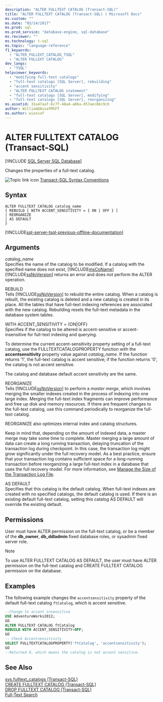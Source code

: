 ```yaml
---
description: "ALTER FULLTEXT CATALOG (Transact-SQL)"
title: "ALTER FULLTEXT CATALOG (Transact-SQL) | Microsoft Docs"
ms.custom: ""
ms.date: "03/14/2017"
ms.prod: sql
ms.prod_service: "database-engine, sql-database"
ms.reviewer: ""
ms.technology: t-sql
ms.topic: "language-reference"
f1_keywords: 
  - "ALTER_FULLEXT_CATALOG_TSQL"
  - "ALTER FULLEXT CATALOG"
dev_langs: 
  - "TSQL"
helpviewer_keywords: 
  - "modifying full-text catalogs"
  - "full-text catalogs [SQL Server], rebuilding"
  - "accent sensitivity"
  - "ALTER FULLTEXT CATALOG statement"
  - "full-text catalogs [SQL Server], modifying"
  - "full-text catalogs [SQL Server], reorganizing"
ms.assetid: 31a47aaf-6c7f-48a4-a86a-d57aec66c9cb
author: WilliamDAssafMSFT
ms.author: wiassaf
---
```

# ALTER FULLTEXT CATALOG (Transact-SQL)
[!INCLUDE [SQL Server SQL Database](../../includes/applies-to-version/sql-asdb.md)]

  Changes the properties of a full-text catalog.  
  
 ![Topic link icon](../../database-engine/configure-windows/media/topic-link.gif "Topic link icon") [Transact-SQL Syntax Conventions](../../t-sql/language-elements/transact-sql-syntax-conventions-transact-sql.md)  
  
## Syntax  
  
```syntaxsql 
ALTER FULLTEXT CATALOG catalog_name   
{ REBUILD [ WITH ACCENT_SENSITIVITY = { ON | OFF } ]  
| REORGANIZE  
| AS DEFAULT   
}  
```  
  
[!INCLUDE[sql-server-tsql-previous-offline-documentation](../../includes/sql-server-tsql-previous-offline-documentation.md)]

## Arguments
 *catalog_name*  
 Specifies the name of the catalog to be modified. If a catalog with the specified name does not exist, [!INCLUDE[msCoName](../../includes/msconame-md.md)] [!INCLUDE[ssNoVersion](../../includes/ssnoversion-md.md)] returns an error and does not perform the ALTER operation.  
  
 REBUILD  
 Tells [!INCLUDE[ssNoVersion](../../includes/ssnoversion-md.md)] to rebuild the entire catalog. When a catalog is rebuilt, the existing catalog is deleted and a new catalog is created in its place. All the tables that have full-text indexing references are associated with the new catalog. Rebuilding resets the full-text metadata in the database system tables.  
  
 WITH ACCENT_SENSITIVITY = {ON|OFF}  
 Specifies if the catalog to be altered is accent-sensitive or accent-insensitive for full-text indexing and querying.  
  
 To determine the current accent-sensitivity property setting of a full-text catalog, use the FULLTEXTCATALOGPROPERTY function with the **accentsensitivity** property value against *catalog_name*. If the function returns '1', the full-text catalog is accent sensitive; if the function returns '0', the catalog is not accent sensitive.  
  
 The catalog and database default accent sensitivity are the same.  
  
 REORGANIZE  
 Tells [!INCLUDE[ssNoVersion](../../includes/ssnoversion-md.md)] to perform a *master merge*, which involves merging the smaller indexes created in the process of indexing into one large index. Merging the full-text index fragments can improve performance and free up disk and memory resources. If there are frequent changes to the full-text catalog, use this command periodically to reorganize the full-text catalog.  
  
 REORGANIZE also optimizes internal index and catalog structures.  
  
 Keep in mind that, depending on the amount of indexed data, a master merge may take some time to complete. Master merging a large amount of data can create a long running transaction, delaying truncation of the transaction log during checkpoint. In this case, the transaction log might grow significantly under the full recovery model. As a best practice, ensure that your transaction log contains sufficient space for a long-running transaction before reorganizing a large full-text index in a database that uses the full recovery model. For more information, see [Manage the Size of the Transaction Log File](../../relational-databases/logs/manage-the-size-of-the-transaction-log-file.md).  
  
 AS DEFAULT  
 Specifies that this catalog is the default catalog. When full-text indexes are created with no specified catalogs, the default catalog is used. If there is an existing default full-text catalog, setting this catalog AS DEFAULT will override the existing default.  
  
## Permissions  
 User must have ALTER permission on the full-text catalog, or be a member of the **db_owner**, **db_ddladmin** fixed database roles, or sysadmin fixed server role.  
  
> [!NOTE]  
>  To use ALTER FULLTEXT CATALOG AS DEFAULT, the user must have ALTER permission on the full-text catalog and CREATE FULLTEXT CATALOG permission on the database.  
  
## Examples  
 The following example changes the `accentsensitivity` property of the default full-text catalog `ftCatalog`, which is accent sensitive.  
  
```sql  
--Change to accent insensitive  
USE AdventureWorks2012;  
GO  
ALTER FULLTEXT CATALOG ftCatalog   
REBUILD WITH ACCENT_SENSITIVITY=OFF;  
GO  
-- Check Accentsensitivity  
SELECT FULLTEXTCATALOGPROPERTY('ftCatalog', 'accentsensitivity');  
GO  
--Returned 0, which means the catalog is not accent sensitive.  
```  
  
## See Also  
 [sys.fulltext_catalogs &#40;Transact-SQL&#41;](../../relational-databases/system-catalog-views/sys-fulltext-catalogs-transact-sql.md)   
 [CREATE FULLTEXT CATALOG &#40;Transact-SQL&#41;](../../t-sql/statements/create-fulltext-catalog-transact-sql.md)   
 [DROP FULLTEXT CATALOG &#40;Transact-SQL&#41;](../../t-sql/statements/drop-fulltext-catalog-transact-sql.md)   
 [Full-Text Search](../../relational-databases/search/full-text-search.md)  
  
  
